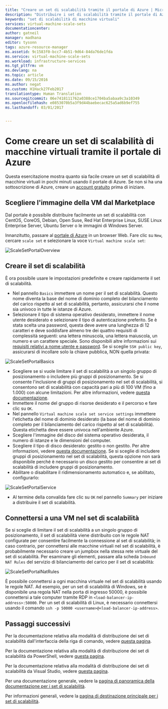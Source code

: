 ```yaml
---
title: "Creare un set di scalabilità tramite il portale di Azure | Microsoft Docs"
description: "Distribuire i set di scalabilità tramite il portale di Azure."
keywords: "set di scalabilità di macchine virtuali"
services: virtual-machine-scale-sets
documentationcenter: 
author: gatneil
manager: madhana
editor: tysonn
tags: azure-resource-manager
ms.assetid: 9c1583f0-bcc7-4b51-9d64-84da76de1fda
ms.service: virtual-machine-scale-sets
ms.workload: infrastructure-services
ms.tgt_pltfrm: vm
ms.devlang: na
ms.topic: article
ms.date: 09/15/2016
ms.author: negat
ms.custom: H1Hack27Feb2017
translationtype: Human Translation
ms.sourcegitcommit: 06e7418111762a0388ce1704ba5abaa9c3a10349
ms.openlocfilehash: e0853070b5a3f9d44baebecac625a5ad6b9ef755
ms.lasthandoff: 03/01/2017


---
```

# <a name="how-to-create-a-virtual-machine-scale-set-with-the-azure-portal"></a>Come creare un set di scalabilità di macchine virtuali tramite il portale di Azure
Questa esercitazione mostra quanto sia facile creare un set di scalabilità di macchine virtuali in pochi minuti usando il portale di Azure. Se non si ha una sottoscrizione di Azure, creare un [account gratuito](https://azure.microsoft.com/free/) prima di iniziare.

## <a name="choose-the-vm-image-from-the-marketplace"></a>Scegliere l'immagine della VM dal Marketplace
Dal portale è possibile distribuire facilmente un set di scalabilità con CentOS, CoreOS, Debian, Open Suse, Red Hat Enterprise Linux, SUSE Linux Enterprise Server, Ubuntu Server o le immagini di Windows Server.

Innanzitutto, passare al [portale di Azure](https://portal.azure.com) in un browser Web. Fare clic su `New`, cercare `scale set` e selezionare la voce `Virtual machine scale set`:

![ScaleSetPortalOverview](./media/virtual-machine-scale-sets-portal-create/ScaleSetPortalOverview.PNG)

## <a name="create-the-scale-set"></a>Creare il set di scalabilità
È ora possibile usare le impostazioni predefinite e creare rapidamente il set di scalabilità.

* Nel pannello `Basics` immettere un nome per il set di scalabilità. Questo nome diventa la base del nome di dominio completo del bilanciamento del carico rispetto al set di scalabilità, pertanto, assicurarsi che il nome sia univoco in tutte le istanze di Azure.
* Selezionare il tipo di sistema operativo desiderato, immettere il nome utente desiderato e selezionare il tipo di autenticazione preferito. Se è stata scelta una password, questa deve avere una lunghezza di 12 caratteri e deve soddisfare almeno tre dei quattro requisiti di complessità seguenti: una lettera minuscola, una lettera maiuscola, un numero e un carattere speciale. Sono disponibili altre informazioni sui [requisiti relativi a nome utente e password](../virtual-machines/virtual-machines-windows-faq.md#what-are-the-username-requirements-when-creating-a-vm). Se si sceglie `SSH public key`, assicurarsi di incollare solo la chiave pubblica, NON quella privata:

![ScaleSetPortalBasics](./media/virtual-machine-scale-sets-portal-create/ScaleSetPortalBasics.PNG)

* Scegliere se si vuole limitare il set di scalabilità a un singolo gruppo di posizionamento o includere più gruppi di posizionamento. Se si consente l'inclusione di gruppi di posizionamento nel set di scalabilità, si consentono set di scalabilità con capacità pari a più di 100 VM (fino a 1.000) con alcune limitazioni. Per altre informazioni, vedere [questa documentazione](./virtual-machine-scale-sets-placement-groups.md).
* Immettere il nome del gruppo di risorse desiderato e il percorso e fare clic su `OK`.
* Nel pannello `Virtual machine scale set service settings` immettere l'etichetta del nome di dominio desiderato (la base del nome di dominio completo per il bilanciamento del carico rispetto al set di scalabilità). Questa etichetta deve essere univoca nell'ambiente Azure.
* Scegliere l'immagine del disco del sistema operativo desiderata, il numero di istanze e le dimensioni del computer.
* Scegliere il tipo di disco desiderato: gestito o non gestito. Per altre informazioni, vedere [questa documentazione](./virtual-machine-scale-sets-managed-disks.md). Se si sceglie di includere gruppi di posizionamento nel set di scalabilità, questa opzione non sarà disponibile perché è necessario un disco gestito per consentire ai set di scalabilità di includere gruppi di posizionamento.
* Abilitare o disabilitare il ridimensionamento automatico e, se abilitato, configurarlo:

![ScaleSetPortalService](./media/virtual-machine-scale-sets-portal-create/ScaleSetPortalService.PNG)

* Al termine della convalida fare clic su `OK` nel pannello `Summary` per iniziare a distribuire il set di scalabilità.


## <a name="connect-to-a-vm-in-the-scale-set"></a>Connettersi a una VM nel set di scalabilità
Se si sceglie di limitare il set di scalabilità a un singolo gruppo di posizionamento, il set di scalabilità viene distribuito con le regole NAT configurate per consentire facilmente la connessione al set di scalabilità; in caso contrario, per connettersi alle macchine virtuali nel set di scalabilità, è probabilmente necessario creare un jumpbox nella stessa rete virtuale del set di scalabilità. Per esaminare gli elementi, passare alla scheda `Inbound NAT Rules` del servizio di bilanciamento del carico per il set di scalabilità:

![ScaleSetPortalNatRules](./media/virtual-machine-scale-sets-portal-create/ScaleSetPortalNatRules.PNG)

È possibile connettersi a ogni macchina virtuale nel set di scalabilità usando le regole NAT. Ad esempio, per un set di scalabilità di Windows, se è disponibile una regola NAT nella porta di ingresso 50000, è possibile connettersi a tale computer tramite RDP in `<load-balancer-ip-address>:50000`. Per un set di scalabilità di Linux, è necessario connettersi usando il comando `ssh -p 50000 <username>@<load-balancer-ip-address>`.

## <a name="next-steps"></a>Passaggi successivi
Per la documentazione relativa alla modalità di distribuzione dei set di scalabilità dall'interfaccia della riga di comando, vedere [questa pagina](virtual-machine-scale-sets-cli-quick-create.md).

Per la documentazione relativa alla modalità di distribuzione dei set di scalabilità da PowerShell, vedere [questa pagina](virtual-machine-scale-sets-windows-create.md).

Per la documentazione relativa alla modalità di distribuzione dei set di scalabilità da Visual Studio, vedere [questa pagina](virtual-machine-scale-sets-vs-create.md).

Per una documentazione generale, vedere la [pagina di panoramica della documentazione per i set di scalabilità](virtual-machine-scale-sets-overview.md).

Per informazioni generali, vedere la [pagina di destinazione principale per i set di scalabilità](https://azure.microsoft.com/services/virtual-machine-scale-sets/).


